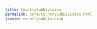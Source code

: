 ```yaml
---
title: CountrySubDivision
permalink: core/CountrySubDivision.html
jsonid: countrysubdivision
---
```

